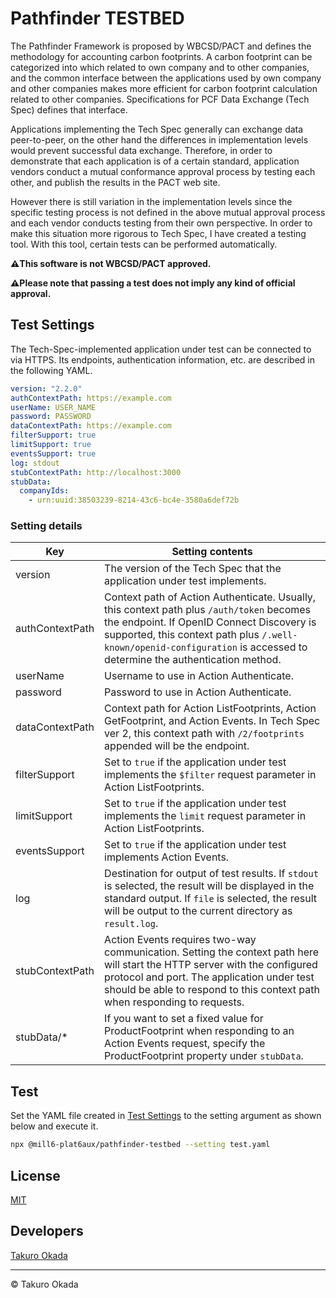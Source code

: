 # Pathfinder TESTBED

The Pathfinder Framework is proposed by WBCSD/PACT and defines the methodology for accounting carbon footprints. A carbon footprint can be categorized into which related to own company and to other companies, and the common interface between the applications used by own company and other companies makes more efficient for carbon footprint calculation related to other companies. Specifications for PCF Data Exchange (Tech Spec) defines that interface.

Applications implementing the Tech Spec generally can exchange data peer-to-peer, on the other hand the differences in implementation levels would prevent successful data exchange. Therefore, in order to demonstrate that each application is of a certain standard, application vendors conduct a mutual conformance approval process by testing each other, and publish the results in the PACT web site.

However there is still variation in the implementation levels since the specific testing process is not defined in the above mutual approval process and each vendor conducts testing from their own perspective. In order to make this situation more rigorous to Tech Spec, I have created a testing tool. With this tool, certain tests can be performed automatically.

**⚠️This software is not WBCSD/PACT approved.**

**⚠️Please note that passing a test does not imply any kind of official approval.**


## Test Settings

The Tech-Spec-implemented application under test can be connected to via HTTPS. Its endpoints, authentication information, etc. are described in the following YAML.

```yaml
version: "2.2.0"
authContextPath: https://example.com
userName: USER_NAME
password: PASSWORD
dataContextPath: https://example.com
filterSupport: true
limitSupport: true
eventsSupport: true
log: stdout
stubContextPath: http://localhost:3000
stubData:
  companyIds:
    - urn:uuid:38503239-8214-43c6-bc4e-3580a6def72b
```

### Setting details

|Key|Setting contents|
|--|--|
|version|The version of the Tech Spec that the application under test implements.|
|authContextPath|Context path of Action Authenticate. Usually, this context path plus `/auth/token` becomes the endpoint. If OpenID Connect Discovery is supported, this context path plus `/.well-known/openid-configuration` is accessed to determine the authentication method.|
|userName|Username to use in Action Authenticate.|
|password|Password to use in Action Authenticate.|
|dataContextPath|Context path for Action ListFootprints, Action GetFootprint, and Action Events. In Tech Spec ver 2, this context path with `/2/footprints` appended will be the endpoint.|
|filterSupport|Set to `true` if the application under test implements the `$filter` request parameter in Action ListFootprints.|
|limitSupport|Set to `true` if the application under test implements the `limit` request parameter in Action ListFootprints.|
|eventsSupport|Set to `true` if the application under test implements Action Events.|
|log|Destination for output of test results. If `stdout` is selected, the result will be displayed in the standard output. If `file` is selected, the result will be output to the current directory as `result.log`.|
|stubContextPath|Action Events requires two-way communication. Setting the context path here will start the HTTP server with the configured protocol and port. The application under test should be able to respond to this context path when responding to requests.|
|stubData/*|If you want to set a fixed value for ProductFootprint when responding to an Action Events request, specify the ProductFootprint property under `stubData`.|


## Test

Set the YAML file created in [Test Settings](#test-settings) to the setting argument as shown below and execute it.

```sh
npx @mill6-plat6aux/pathfinder-testbed --setting test.yaml
```


## License

[MIT](LICENSE)


## Developers

[Takuro Okada](mailto:mill6.plat6aux@gmail.com)


---

&copy; Takuro Okada